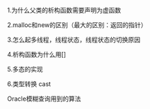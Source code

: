 1.为什么父类的析构函数需要声明为虚函数

2.malloc和new的区别（最大的区别：返回的指针）

3.怎么起多线程，线程状态，线程状态的切换原因

4.析构函数为什么用[]

5.多态的实现

6.类型转换 cast



Oracle模糊查询用到的算法



